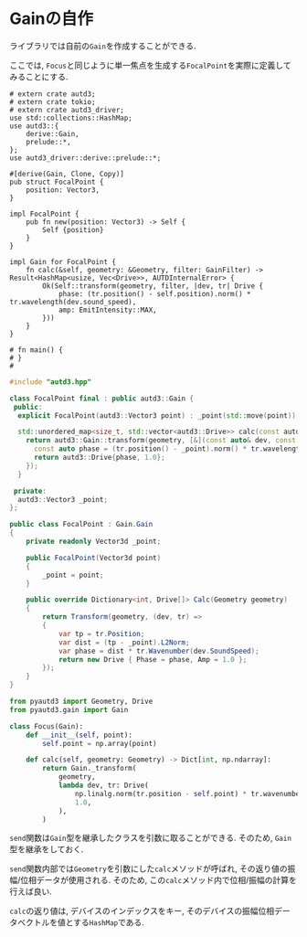 # Gainの自作

ライブラリでは自前の`Gain`を作成することができる.

ここでは, `Focus`と同じように単一焦点を生成する`FocalPoint`を実際に定義してみることにする.

```rust,edition2021
# extern crate autd3;
# extern crate tokio;
# extern crate autd3_driver;
use std::collections::HashMap;
use autd3::{
    derive::Gain,
    prelude::*,
};
use autd3_driver::derive::prelude::*;

#[derive(Gain, Clone, Copy)]
pub struct FocalPoint {
    position: Vector3,
}

impl FocalPoint {
    pub fn new(position: Vector3) -> Self {
        Self {position}
    }
}

impl Gain for FocalPoint {
    fn calc(&self, geometry: &Geometry, filter: GainFilter) -> Result<HashMap<usize, Vec<Drive>>, AUTDInternalError> {
        Ok(Self::transform(geometry, filter, |dev, tr| Drive {
            phase: (tr.position() - self.position).norm() * tr.wavelength(dev.sound_speed),
            amp: EmitIntensity::MAX,
        }))
    }
}

# fn main() { 
# }
#
```

```cpp
#include "autd3.hpp"

class FocalPoint final : public autd3::Gain {
 public:
  explicit FocalPoint(autd3::Vector3 point) : _point(std::move(point)) {}

  std::unordered_map<size_t, std::vector<autd3::Drive>> calc(const autd3::Geometry& geometry) const override {
    return autd3::Gain::transform(geometry, [&](const auto& dev, const auto& tr) {
      const auto phase = (tr.position() - _point).norm() * tr.wavelength(dev.sound_speed());
      return autd3::Drive{phase, 1.0};
    });
  }

 private:
  autd3::Vector3 _point;
};
```

```cs
public class FocalPoint : Gain.Gain
{
    private readonly Vector3d _point;

    public FocalPoint(Vector3d point)
    {
        _point = point;
    }

    public override Dictionary<int, Drive[]> Calc(Geometry geometry)
    {
        return Transform(geometry, (dev, tr) =>
        {
            var tp = tr.Position;
            var dist = (tp - _point).L2Norm;
            var phase = dist * tr.Wavenumber(dev.SoundSpeed);
            return new Drive { Phase = phase, Amp = 1.0 };
        });
    }
}
```

```python
from pyautd3 import Geometry, Drive
from pyautd3.gain import Gain

class Focus(Gain):
    def __init__(self, point):
        self.point = np.array(point)

    def calc(self, geometry: Geometry) -> Dict[int, np.ndarray]:
        return Gain._transform(
            geometry,
            lambda dev, tr: Drive(
                np.linalg.norm(tr.position - self.point) * tr.wavenumber(dev.sound_speed),
                1.0,
            ),
        )
```

`send`関数は`Gain`型を継承したクラスを引数に取ることができる.
そのため, `Gain`型を継承をしておく.

`send`関数内部では`Geometry`を引数にした`calc`メソッドが呼ばれ, その返り値の振幅/位相データが使用される.
そのため, この`calc`メソッド内で位相/振幅の計算を行えば良い.

`calc`の返り値は, デバイスのインデックスをキー, そのデバイスの振幅位相データベクトルを値とする`HashMap`である.
